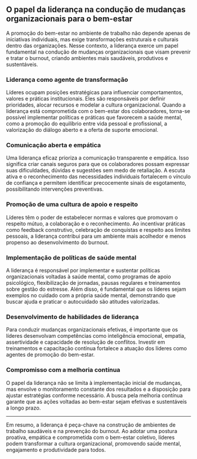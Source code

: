 
## O papel da liderança na condução de mudanças organizacionais para o bem-estar

A promoção do bem-estar no ambiente de trabalho não depende apenas de iniciativas individuais, mas exige transformações estruturais e culturais dentro das organizações. Nesse contexto, a liderança exerce um papel fundamental na condução de mudanças organizacionais que visam prevenir e tratar o burnout, criando ambientes mais saudáveis, produtivos e sustentáveis.

### Liderança como agente de transformação

Líderes ocupam posições estratégicas para influenciar comportamentos, valores e práticas institucionais. Eles são responsáveis por definir prioridades, alocar recursos e modelar a cultura organizacional. Quando a liderança está comprometida com o bem-estar dos colaboradores, torna-se possível implementar políticas e práticas que favorecem a saúde mental, como a promoção do equilíbrio entre vida pessoal e profissional, a valorização do diálogo aberto e a oferta de suporte emocional.

### Comunicação aberta e empática

Uma liderança eficaz prioriza a comunicação transparente e empática. Isso significa criar canais seguros para que os colaboradores possam expressar suas dificuldades, dúvidas e sugestões sem medo de retaliação. A escuta ativa e o reconhecimento das necessidades individuais fortalecem o vínculo de confiança e permitem identificar precocemente sinais de esgotamento, possibilitando intervenções preventivas.

### Promoção de uma cultura de apoio e respeito

Líderes têm o poder de estabelecer normas e valores que promovam o respeito mútuo, a colaboração e o reconhecimento. Ao incentivar práticas como feedback construtivo, celebração de conquistas e respeito aos limites pessoais, a liderança contribui para um ambiente mais acolhedor e menos propenso ao desenvolvimento do burnout.

### Implementação de políticas de saúde mental

A liderança é responsável por implementar e sustentar políticas organizacionais voltadas à saúde mental, como programas de apoio psicológico, flexibilização de jornadas, pausas regulares e treinamentos sobre gestão do estresse. Além disso, é fundamental que os líderes sejam exemplos no cuidado com a própria saúde mental, demonstrando que buscar ajuda e praticar o autocuidado são atitudes valorizadas.

### Desenvolvimento de habilidades de liderança

Para conduzir mudanças organizacionais efetivas, é importante que os líderes desenvolvam competências como inteligência emocional, empatia, assertividade e capacidade de resolução de conflitos. Investir em treinamentos e capacitação contínua fortalece a atuação dos líderes como agentes de promoção do bem-estar.

### Compromisso com a melhoria contínua

O papel da liderança não se limita à implementação inicial de mudanças, mas envolve o monitoramento constante dos resultados e a disposição para ajustar estratégias conforme necessário. A busca pela melhoria contínua garante que as ações voltadas ao bem-estar sejam efetivas e sustentáveis a longo prazo.

---

Em resumo, a liderança é peça-chave na construção de ambientes de trabalho saudáveis e na prevenção do burnout. Ao adotar uma postura proativa, empática e comprometida com o bem-estar coletivo, líderes podem transformar a cultura organizacional, promovendo saúde mental, engajamento e produtividade para todos.
```
